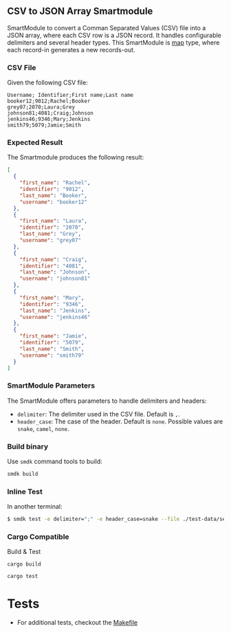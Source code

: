 ## CSV to JSON Array Smartmodule

SmartModule to convert a Comman Separated Values (CSV) file into a JSON array, where each CSV row is a JSON record. It handles configurable delimiters and several header types. This SmartModule is [map] type, where each record-in generates a new records-out.


### CSV File

Given the following CSV file:

```csv
Username; Identifier;First name;Last name
booker12;9012;Rachel;Booker
grey07;2070;Laura;Grey
johnson81;4081;Craig;Johnson
jenkins46;9346;Mary;Jenkins
smith79;5079;Jamie;Smith
```

### Expected Result

The Smartmodule produces the following result:

```json
[
  {
    "first_name": "Rachel",
    "identifier": "9012",
    "last_name": "Booker",
    "username": "booker12"
  },
  {
    "first_name": "Laura",
    "identifier": "2070",
    "last_name": "Grey",
    "username": "grey07"
  },
  {
    "first_name": "Craig",
    "identifier": "4081",
    "last_name": "Johnson",
    "username": "johnson81"
  },
  {
    "first_name": "Mary",
    "identifier": "9346",
    "last_name": "Jenkins",
    "username": "jenkins46"
  },
  {
    "first_name": "Jamie",
    "identifier": "5079",
    "last_name": "Smith",
    "username": "smith79"
  }
]
```

### SmartModule Parameters

The SmartModule offers parameters to handle delimiters and headers:

- `delimiter`: The delimiter used in the CSV file. Default is `,`.
- `header_case`: The case of the header. Default is `none`. Possible values are `snake`, `camel`, `none`.

### Build binary

Use `smdk` command tools to build:

```bash
smdk build
```

### Inline Test 

In another terminal:

```bash
$ smdk test -e delimiter=";" -e header_case=snake --file ./test-data/semicolon-snake/input.csv --raw
```

### Cargo Compatible

Build & Test

```
cargo build
```

```
cargo test
```


# Tests

* For additional tests, checkout the [Makefile](./Makefile)


[map]: https://www.fluvio.io/docs/smartmodules/features/